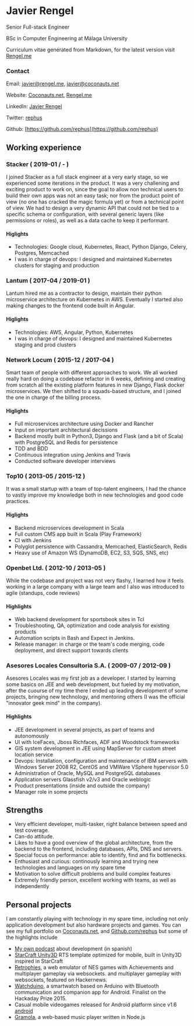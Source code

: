 <!--
Everything in comments works in node.js and output to json,
but markdown will ignore those lines.

Also, everything between parenthesis and without semicolons
will be ignored by node.js / json
-->

# Javier Rengel

Senior Full-stack Engineer

BSc in Computer Engineering at Málaga University

Curriculum vitae generated from Markdown, for the latest version visit [Rengel.me](http://rengel.me)

<!--
## Personal information

Name: Javier Rengel Jimenez
Title: Senior Backend Software Engineer
Education: BSc in Computer Engineering at Málaga University
-->

### Contact

Email: javier@rengel.me, javier@coconauts.net

Website: [Coconauts.net](http://coconauts.net), [Rengel.me](http://rengel.me)

LinkedIn: [Javier Rengel](https://www.linkedin.com/pub/javier-rengel-jimenez/56/865/432/en)

Twitter: [rephus](http://twitter.com/rephus)

Github: [https://github.com/rephus](https://github.com/rephus)

## Working experience

### Stacker ( 2019-01 / - )
<!--
Started: 2019-01

-->
I joined Stacker as a full stack engineer at a very early stage, so we experienced some iterations in the product. It was a very challening and exciting product to work on, since the goal to allow non technical users to build their own apps was not an easy task; nor from the product point of view (no one has cracked the magic formula yet) or from a technical point of view. We had to design a very dynamic API that could not be tied to a specific schema or configuration, with several generic layers (like permissions or roles), as well as a data cache to keep it performant.              

#### Higlights

* Technologies: Google cloud, Kubernetes, React, Python Django, Celery, Postgres, Memcached
* I was in charge of devops: I designed and maintained Kubernetes clusters for staging and production

### Lantum ( 2017-04 / 2019-01 )
<!--
Started: 2017-04
Finished: 2019-01

-->
Lantum hired me as a contractor to design, maintain their python microservice architecture on Kubernetes in AWS. 
Eventually I started also making changes to the frontend code built in Angular. 

#### Higlights

* Technologies: AWS, Angular, Python, Kubernetes
* I was in charge of devops: I designed and maintained Kubernetes staging and prod clusters

### Network Locum ( 2015-12 / 2017-04 )

<!--
Started: 2015-12
Finished: 2017-04
-->
Smart team of people with different approaches to work.
We all worked really hard on doing a codebase refactor in 6 weeks,
defining and creating from scratch all the existing platform features
in new Django, Flask docker microservices.
We then shifted to a squads-based structure, and I joined the one in
charge of the billing process.

#### Higlights

* Full microservices architecture using Docker and Rancher
* Input on important architectural decissions
* Backend mostly built in Python3, Django and Flask (and a bit of Scala) with PostgreSQL and Redis for persistence
* TDD and BDD
* Continuous integration using Jenkins and Travis
* Conducted software developer interviews

### Top10 ( 2013-05 / 2015-12 )

<!--
Started: 2013-05
Finished: 2015-12
-->
It was a small startup with a team of top-talent engineers,
I had the chance to vastly improve my knowledge both in new technologies
and good code practices.

#### Higlights

* Backend microservices development in Scala
* Full custom CMS app built in Scala (Play Framework)
* CI with Jenkins
* Polyglot persistence with Cassandra, Memcached, ElasticSearch, Redis
* Heavy use of Amazon WS (DynamoDB, EC2, S3, SQS, SNS, etc)

### Openbet Ltd.  ( 2012-10 / 2013-05 )

<!--
Started: 2012-10
Finished: 2013-05
-->

While the codebase and project was not very flashy, I learned how it feels working in a large company with a large team and I also was introduced to agile (standups, code reviews)

#### Highlights

* Web backend development for sportsbook sites in Tcl
* Troubleshooting, QA, optimization and code analysis for existing products
* Automation scripts in Bash and Expect in Jenkins.
* Release manager: in charge or the team's code merging, code deployment, and direct support towards clients

### Asesores Locales Consultoria S.A. ( 2009-07 / 2012-09 )

<!--
Started: 2009-07
Finished: 2012-09
-->


Asesores Locales was my first job as a developer.
I started by learning some basics on JEE and web development, but fueled by
my motivation, after the cuourse of my time there I ended up leading development
of some projects, bringing new technology, and mentoring others
(I was the official "innovator geek mind" in the company).

#### Highlights

* JEE development in several projects, as part of teams and autonomously
* UI with IceFaces, Jboss Richfaces, ADF and Woodstock frameworks
* GIS system development in JEE using MapServer for custom street location service
* Devops: Installation, configuration and maintenance of IBM servers with Windows Server 2008 R2, CentOS and VMWare VSphere hypervisor 5.0 
* Administration of Oracle, MySQL and PostgreSQL databases
* Application servers Glassfish v2/v3 and Oracle weblogic
* Product presentations (inside and outside the company)
* Manager role in some projects

## Strengths

* Very efficient developer, multi-tasker, right balance between speed and test coverage.
* Can-do attitude.
* Likes to have a good overview of the global architecture, from the backend to the frontend, including databases, APIs, DNS and servers.
* Special focus on performance: able to identify, find and fix bottlenecks.
* Enthusiast and curious: continously learning and trying new technologies and languages on my spare time
* Motivation to solve difficult problems and build complex features
* Extremely friendly person, excellent working with teams, as well as independently

## Personal projects

I am constantly playing with technology in my spare time, including
not only application development but also hardware projects and games.
You can see my full portfolio on [Coconauts.net](http://coconauts.net/projects), and [Github.com/rephus](https://github.com/rephus)
but some of the highlights include

* [My own podcast](http://coconauts.net/projects/podcast/) about development (in spanish)
* [StarCraft Unity3D](http://coconauts.net/projects/starcraft-unity3d/) RTS template optimized for mobile, built in Unity3D inspired in StarCraft
* [Retrophies](http://html5.coconauts.net/retrophies), a web emulator of NES games with Achievements and multiplayer gameplay via websockets.
  and multiplayer gameplay with websockets, featured on Hackernews.
* [Watchduino](http://coconauts.net/projects/watchduino2/), a smartwatch based
  on Arduino with Bluetooth communication and companion app for Android.
  Finalist on the Hackaday Prize 2015.
* Casual mobile videogames released for Android platform since v1.6 [android](http://coconauts.net/blog/tags/android/)
* [Gramola](http://coconauts.net/projects/gramola/), a web-based music player written in Node.js
